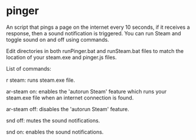 # pinger

An script that pings a page on the internet every 10 seconds, if it receives a response, then a sound notification is triggered. You can run Steam and toggle sound on and off using commands.

Edit directories in both runPinger.bat and runSteam.bat files to match the location of your steam.exe and pinger.js files.

List of commands:

r steam: runs steam.exe file.

ar-steam on: enables the 'autorun Steam' feature which runs your steam.exe file when an internet connection is found.

ar-steam off: disables the 'autorun Steam' feature.

snd off: mutes the sound notifications.

snd on: enables the sound notifications.
